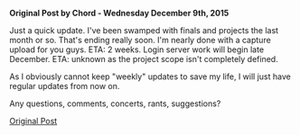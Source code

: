 **Original Post by Chord - Wednesday December 9th, 2015**

Just a quick update. I've been swamped with finals and projects the last month
or so. That's ending really soon. I'm nearly done with a capture upload for you
guys. ETA: 2 weeks. Login server work will begin late December. ETA: unknown as
the project scope isn't completely defined.

As I obviously cannot keep "weekly" updates to save my life, I will just have
regular updates from now on.

Any questions, comments, concerts, rants, suggestions?

[Original Post](http://psforever.net/forum/viewtopic.php?f=11&t=44)
